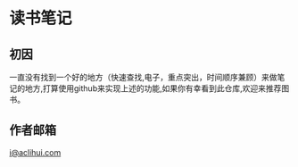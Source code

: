 # 读书笔记
## 初因
  一直没有找到一个好的地方（快速查找,电子，重点突出，时间顺序兼顾）来做笔记的地方,打算使用github来实现上述的功能,如果你有幸看到此仓库,欢迎来推荐图书。
## 作者邮箱
i@aclihui.com